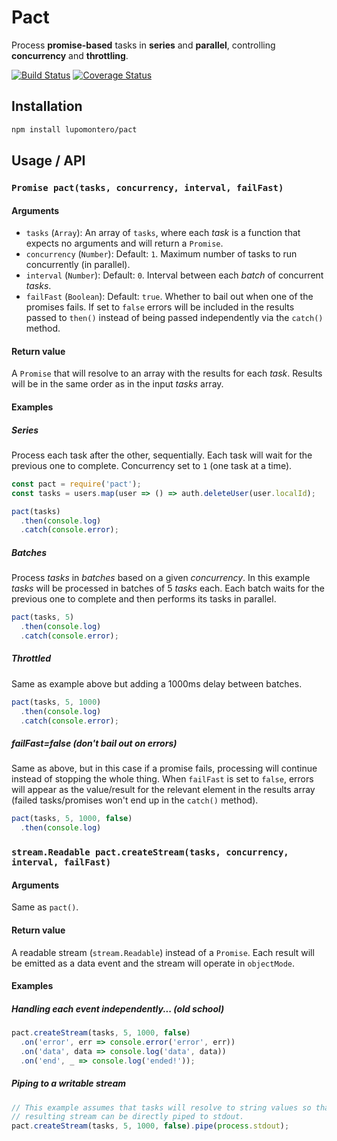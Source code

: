 # Pact

Process **promise-based** tasks in **series** and **parallel**, controlling
**concurrency** and **throttling**.

[![Build Status](https://travis-ci.com/lupomontero/pact.svg?branch=master)](https://travis-ci.com/lupomontero/pact)
[![Coverage Status](https://coveralls.io/repos/lupomontero/pact/badge.svg?branch=master)](https://coveralls.io/r/lupomontero/pact?branch=master)

## Installation

```sh
npm install lupomontero/pact
```

## Usage / API

### `Promise pact(tasks, concurrency, interval, failFast)`

#### Arguments

* `tasks` (`Array`): An array of `tasks`, where each _task_ is a function that
  expects no arguments and will return a `Promise`.
* `concurrency` (`Number`): Default: `1`. Maximum number of tasks to run
  concurrently (in parallel).
* `interval` (`Number`): Default: `0`. Interval between each _batch_ of
  concurrent _tasks_.
* `failFast` (`Boolean`): Default: `true`. Whether to bail out when one of the
  promises fails. If set to `false` errors will be included in the results
  passed to `then()` instead of being passed independently via the `catch()`
  method.

#### Return value

A `Promise` that will resolve to an array with the results for each _task_.
Results will be in the same order as in the input _tasks_ array.

#### Examples

##### Series

Process each task after the other, sequentially. Each task will wait for the
previous one to complete. Concurrency set to `1` (one task at a time).

```js
const pact = require('pact');
const tasks = users.map(user => () => auth.deleteUser(user.localId);

pact(tasks)
  .then(console.log)
  .catch(console.error);
```

##### Batches

Process _tasks_ in _batches_ based on a given _concurrency_. In this example
_tasks_ will be processed in batches of 5 _tasks_ each. Each batch waits for the
previous one to complete and then performs its tasks in parallel.

```js
pact(tasks, 5)
  .then(console.log)
  .catch(console.error);
```

##### Throttled

Same as example above but adding a 1000ms delay between batches.

```js
pact(tasks, 5, 1000)
  .then(console.log)
  .catch(console.error);
```

##### failFast=false (don't bail out on errors)

Same as above, but in this case if a promise fails, processing will continue
instead of stopping the whole thing. When `failFast` is set to `false`, errors
will appear as the value/result for the relevant element in the results array
(failed tasks/promises won't end up in the `catch()` method).

```js
pact(tasks, 5, 1000, false)
  .then(console.log)
```

### `stream.Readable pact.createStream(tasks, concurrency, interval, failFast)`

#### Arguments

Same as `pact()`.

#### Return value

A readable stream (`stream.Readable`) instead of a `Promise`. Each result will
be emitted as a data event and the stream will operate in `objectMode`.

#### Examples

##### Handling each event independently... (old school)

```js
pact.createStream(tasks, 5, 1000, false)
  .on('error', err => console.error('error', err))
  .on('data', data => console.log('data', data))
  .on('end', _ => console.log('ended!'));
```

##### Piping to a writable stream

```js
// This example assumes that tasks will resolve to string values so that the
// resulting stream can be directly piped to stdout.
pact.createStream(tasks, 5, 1000, false).pipe(process.stdout);
```

<!--
### `EventEmitter pact.createEventEmitter(tasks, concurrency, interval, failFast)`

```js
const { emitter } = require('pact');

emitter(tasks, 5, 1000, false)
  .on('error', err => console.error('error', err))
  .on('data', data => console.log('data', data))
  .on('log', (level, message) => console[level](`${level}: ${message}`))
  .on('end', _ => console.log('ended!'));
```
-->
